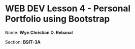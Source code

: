 # WEB DEV Lesson 4 - Personal Portfolio using Bootstrap

Name: **Wyn Christian D. Rebanal**

Section: **BSIT-3A**
